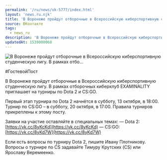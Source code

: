 ```yaml
---
permalink: '/ru/news/vk-5777/index.html'
layout: 'news.ru.njk'
title: 'В Воронеже пройдут отборочные в Всероссийскую киберспортивную студенческую лигу. В рамках отбо'
source: ВКонтакте
tags:
  - news_ru
description: 'В Воронеже пройдут отборочные в Всероссийскую киберспортивную студенческую лигу. В рамках отбо…'
updatedAt: 1539000060
---
```

![В Воронеже пройдут отборочные в Всероссийскую киберспортивную студенческую лигу. В рамках отбо…](https://sun9-72.userapi.com/impf/c830208/v830208179/1b6558/k-ebS5pHJys.jpg?size=1280x720&quality=96&sign=ef8598009d034db1105cc9aec6dce92f&c_uniq_tag=qun3SOSmWICGWeO0kvkAMega2ZSWjQe2U5pdycdSjMA&type=album)

#ГостевойПост

В Воронеже пройдут отборочные в Всероссийскую киберспортивную студенческую лигу. В рамках отборочных киберклуб EXAMINALITY приглашает на турниры по Dota 2 и CS:GO.

Первый этап турнира по Dota 2 начнётся в субботу, 13 октября, в 18:00. Турнир по CS:GO – в субботу, 20 октября, в 17:00. Правила турниров прикреплены к этому посту.

Заявки на участие оставляйте в специальных темах:
— Dota 2: [https://vk.cc/8yKcKd](https://vk.cc/8yKcKd)
— CS:GO: [https://vk.cc/8yKd7W](https://vk.cc/8yKd7W)

Если есть вопросы по турниру Dota 2, пишите Ивану Плотникову. Вопросы о турнире по CS задавайте Тимуру Крутских (CS) или Ярославу Веремеенко.

